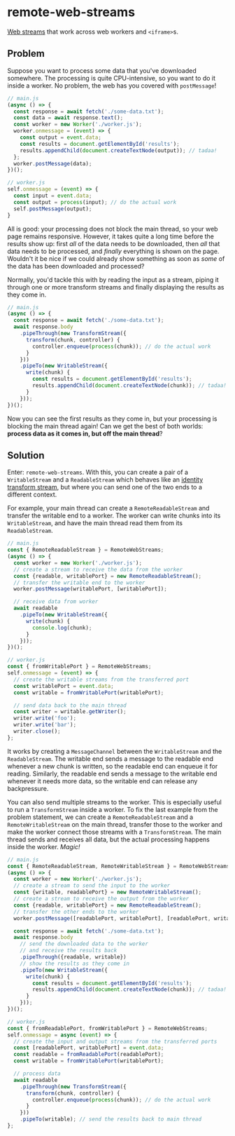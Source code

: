 # remote-web-streams
[Web streams][streams-spec] that work across web workers and `<iframe>`s.

## Problem
Suppose you want to process some data that you've downloaded somewhere. The processing is quite CPU-intensive,
so you want to do it inside a worker. No problem, the web has you covered with `postMessage`!

```js
// main.js
(async () => {
  const response = await fetch('./some-data.txt');
  const data = await response.text();
  const worker = new Worker('./worker.js');
  worker.onmessage = (event) => {
    const output = event.data;
    const results = document.getElementById('results');
    results.appendChild(document.createTextNode(output)); // tadaa!
  };
  worker.postMessage(data);
})();

// worker.js
self.onmessage = (event) => {
  const input = event.data;
  const output = process(input); // do the actual work
  self.postMessage(output);
}
```

All is good: your processing does not block the main thread, so your web page remains responsive. However, it takes
quite a long time before the results show up: first *all* of the data needs to be downloaded, then *all* that data
needs to be processed, and *finally* everything is shown on the page. Wouldn't it be nice if we could already show
something as soon as *some* of the data has been downloaded and processed?

Normally, you'd tackle this with by reading the input as a stream, piping it through one or more transform streams
and finally displaying the results as they come in.

```js
// main.js
(async () => {
  const response = await fetch('./some-data.txt');
  await response.body
    .pipeThrough(new TransformStream({
      transform(chunk, controller) {
        controller.enqueue(process(chunk)); // do the actual work
      }
    }))
    .pipeTo(new WritableStream({
      write(chunk) {
        const results = document.getElementById('results');
        results.appendChild(document.createTextNode(chunk)); // tadaa!
      }
    }));
})();
```

Now you can see the first results as they come in, but your processing is blocking the main thread again!
Can we get the best of both worlds: **process data as it comes in, but off the main thread**?

## Solution
Enter: `remote-web-streams`. With this, you can create a pair of a `WritableStream` and a `ReadableStream` which
behaves like an [identity transform stream][identity-transform-stream], but where you can send one of the two ends
to a different context.

For example, your main thread can create a `RemoteReadableStream` and transfer the writable end to a worker.
The worker can write chunks into its `WritableStream`, and have the main thread read them from its `ReadableStream`.

```js
// main.js
const { RemoteReadableStream } = RemoteWebStreams;
(async () => {
  const worker = new Worker('./worker.js');
  // create a stream to receive the data from the worker
  const {readable, writablePort} = new RemoteReadableStream();
  // transfer the writable end to the worker
  worker.postMessage(writablePort, [writablePort]);

  // receive data from worker
  await readable
    .pipeTo(new WritableStream({
      write(chunk) {
        console.log(chunk);
      }
    }));
})();

// worker.js
const { fromWritablePort } = RemoteWebStreams;
self.onmessage = (event) => {
  // create the writable streams from the transferred port
  const writablePort = event.data;
  const writable = fromWritablePort(writablePort);

  // send data back to the main thread
  const writer = writable.getWriter();
  writer.write('foo');
  writer.write('bar');
  writer.close();
};
```

It works by creating a `MessageChannel` between the `WritableStream` and the `ReadableStream`. The writable end sends
a message to the readable end whenever a new chunk is written, so the readable end can enqueue it for reading.
Similarly, the readable end sends a message to the writable end whenever it needs more data, so the writable end
can release any backpressure.

You can also send multiple streams to the worker. This is especially useful to run a `TransformStream` inside a worker.
To fix the last example from the problem statement, we can create a `RemoteReadableStream` and a `RemoteWritableStream`
on the main thread, transfer those to the worker and make the worker connect those streams with a `TransformStream`.
The main thread sends and receives all data, but the actual processing happens inside the worker. _Magic!_

```js
// main.js
const { RemoteReadableStream, RemoteWritableStream } = RemoteWebStreams;
(async () => {
  const worker = new Worker('./worker.js');
  // create a stream to send the input to the worker
  const {writable, readablePort} = new RemoteWritableStream();
  // create a stream to receive the output from the worker
  const {readable, writablePort} = new RemoteReadableStream();
  // transfer the other ends to the worker
  worker.postMessage([readablePort, writablePort], [readablePort, writablePort]);

  const response = await fetch('./some-data.txt');
  await response.body
    // send the downloaded data to the worker
    // and receive the results back
    .pipeThrough({readable, writable})
    // show the results as they come in
    .pipeTo(new WritableStream({
      write(chunk) {
        const results = document.getElementById('results');
        results.appendChild(document.createTextNode(chunk)); // tadaa!
      }
    }));
})();

// worker.js
const { fromReadablePort, fromWritablePort } = RemoteWebStreams;
self.onmessage = async (event) => {
  // create the input and output streams from the transferred ports
  const [readablePort, writablePort] = event.data;
  const readable = fromReadablePort(readablePort);
  const writable = fromWritablePort(writablePort);

  // process data
  await readable
    .pipeThrough(new TransformStream({
      transform(chunk, controller) {
        controller.enqueue(process(chunk)); // do the actual work
      }
    }))
    .pipeTo(writable); // send the results back to main thread
};
```

[streams-spec]: https://streams.spec.whatwg.org/
[fetch-spec]: https://fetch.spec.whatwg.org/
[identity-transform-stream]: https://streams.spec.whatwg.org/#identity-transform-stream
